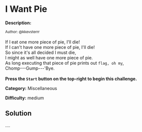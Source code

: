 # I Want Pie

**Description:**

<small>Author: @kkevsterrr</small><br><br>If I eat one more piece of pie, I'll die!<br> If I can't have one more piece of pie, I'll die!<br> So since it's all decided I must die,<br> I might as well have one more piece of pie.</br> As long executing that piece of pie prints out <code>flag, oh my</code>,<br> Chomp---Gump---'Bye. <br> <br> <b>Press the <code>Start</code> button on the top-right to begin this challenge.</b>


**Category:** Miscellaneous

**Difficulty:** medium

## Solution

....
